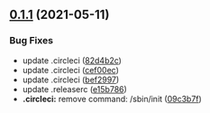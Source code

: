 ## [0.1.1](https://github.com/juvasquezg/tareas/compare/v0.1.0...v0.1.1) (2021-05-11)


### Bug Fixes

* update  .circleci ([82d4b2c](https://github.com/juvasquezg/tareas/commit/82d4b2c8ac7fc3099a6731f8930ad935519f5b9b))
* update  .circleci ([cef00ec](https://github.com/juvasquezg/tareas/commit/cef00ec18eb303ee297048e72b7872a108743633))
* update  .circleci ([bef2997](https://github.com/juvasquezg/tareas/commit/bef29972c37ac523c3c87838d24896c9d54f9a06))
* update .releaserc ([e15b786](https://github.com/juvasquezg/tareas/commit/e15b786568ea67a35c0a749287cbcec56ae4ca75))
* **.circleci:** remove command: /sbin/init ([09c3b7f](https://github.com/juvasquezg/tareas/commit/09c3b7fc819e9287107a78080d41c64c42f13951))
